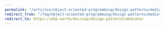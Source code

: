 ```yaml
---
permalink: "/articles/object-oriented-programming/design-patterns/mediator/"
redirect_from: "/faq/object-oriented-programming/design-patterns/mediator/"
redirect_to: https://php.earth/doc/oop/design-patterns/mediator
---
```

